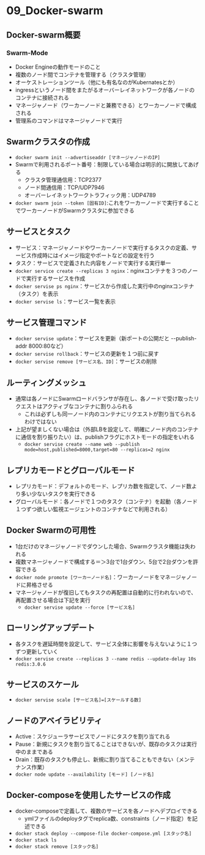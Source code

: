 # 09_Docker-swarm
## Docker-swarm概要
### Swarm-Mode
- Docker Engineの動作モードのこと
- 複数のノード間でコンテナを管理する（クラスタ管理）
- オーケストレーションツール（他にも有名なのがKubernatesとか）
- ingressというノード間をまたがるオーバーレイネットワークが各ノードのコンテナに接続される
- マネージャノード（ワーカーノードと兼務できる）とワーカーノードで構成される
- 管理系のコマンドはマネージャノードで実行

## Swarmクラスタの作成
- `docker swarm init --advertiseaddr [マネージャノードのIP]`
- Swarmで利用されるポート番号：制限している場合は明示的に開放してあげる
  - クラスタ管理通信用：TCP2377
  - ノード間通信用：TCP/UDP7946
  - オーバーレイネットワークトラフィック用：UDP4789
- `docker swarm join --token [固有ID]`:これをワーカーノードで実行することでワーカーノードがSwarmクラスタに参加できる

## サービスとタスク
- サービス：マネージャノードやワーカーノードで実行するタスクの定義、サービス作成時にはイメージ指定やポートなどの設定を行う
- タスク：サービスで定義された内容をノードで実行する実行単一
- `docker service create --replicas 3 nginx`：nginxコンテナを３つのノードで実行するサービスを作成
-  `docker servise ps nginx`：サービスから作成した実行中のnginxコンテナ（タスク）を表示
-  `docker servise ls`：サービス一覧を表示

## サービス管理コマンド
- `docker servise update`：サービスを更新（新ポートの公開だと --publish-addr 8000:80など）
- `docker servise rollback`：サービスの更新を１つ前に戻す
- `docker servise remove [サービス名、ID]`：サービスの削除

## ルーティングメッシュ
- 通常は各ノードにSwarmロードバランサが存在し、各ノードで受け取ったリクエストはアクティブなコンテナに割りふられる
  - これは必ずしも同一ノード内のコンテナにリクエストが割り当てられるわけではない
- 上記が望ましくない場合は（外部LBを設定して、明確にノード内のコンテナに通信を割り振りたい）は、publishフラグにホストモードの指定をいれる
  - `docker servise create --name web --publish mode=host,published=8000,target=80 --replicas=2 nginx`

## レプリカモードとグローバルモード
- レプリカモード：デフォルトのモード、レプリカ数を指定して、ノード数より多い少ないタスクを実行できる
- グローバルモード：各ノードで１つのタスク（コンテナ）を起動（各ノード１つずつ欲しい監視エージェントのコンテナなどで利用される）

## Docker Swarmの可用性
- 1台だけのマネージャノードでダウンした場合、Swarmクラスタ機能は失われる
- 複数マネージャノードで構成する＝＞3台で1台ダウン、5台で2台ダウンを許容できる
- `docker node promote [ワーカーノード名]`：ワーカーノードをマネージャノードに昇格させる
- マネージャノードが復旧してもタスクの再配置は自動的に行われないので、再配置させる場合は下記を実行
  - `docker servise update --force [サービス名]`

## ローリングアップデート
- 各タスクを遅延時間を設定して、サービス全体に影響を与えないように１つずつ更新していく
- `docker servise create --replicas 3 --name redis --update-delay 10s redis:3.0.6`

## サービスのスケール
- `docker servise scale [サービス名]=[スケールする数]`
  
## ノードのアベイラビリティ
- Active：スケジューラサービスでノードにタスクを割り当てれる
- Pause：新規にタスクを割り当てることはできないが、既存のタスクは実行中のままである
- Drain：既存のタスクも停止し、新規に割り当てることもできない（メンテナンス作業）
- `docker node update --availability [モード] [ノード名]` 

## Docker-composeを使用したサービスの作成
- docker-composeで定義して、複数のサービスを各ノードへデプロイできる
  - ymlファイルのdeployタグでreplica数、constraints（ノード指定）を記述できる
- `docker stack deploy --compose-file docker-compose.yml [スタック名]`
- `docker stack ls`
- `docker stack remove [スタック名]`